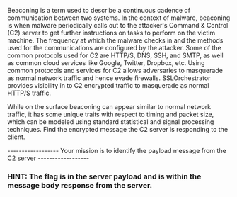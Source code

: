 Beaconing is a term used to describe a continuous cadence of communication between two systems. In the context of malware, beaconing is when malware periodically calls out to the attacker's Command & Control (C2) server to get further instructions on tasks to perform on the victim machine. The frequency at which the malware checks in and the methods used for the communications are configured by the attacker. Some of the common protocols used for C2 are HTTP/S, DNS, SSH, and SMTP, as well as common cloud services like Google, Twitter, Dropbox, etc. Using common protocols and services for C2 allows adversaries to masquerade as normal network traffic and hence evade firewalls. SSLOrchestrator provides visibility in to C2  encrypted traffic to masquerade as normal HTTP/S traffic.

While on the surface beaconing can appear similar to normal network traffic, it has some unique traits with respect to timing and packet size, which can be modeled using standard statistical and signal processing techniques. Find the encrypted message the C2 server is responding to the client.

------------------ Your mission is to identify the payload message from the C2 server ------------------

### HINT: The flag is in the server payload and is within the message body response from the server.
